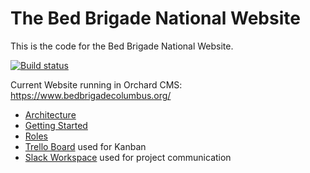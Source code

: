 # The Bed Brigade National Website

This is the code for the Bed Brigade National Website.

[![Build status](https://ci.appveyor.com/api/projects/status/9m16d94gudguouv2?svg=true)](https://ci.appveyor.com/project/GregFinzer/bedbrigadenational)

Current Website running in Orchard CMS:  https://www.bedbrigadecolumbus.org/

* [Architecture](Documentation/Architecture.md)
* [Getting Started](Documentation/Getting%20Started.md)
* [Roles](Documentation/Roles.md)
* <a href="https://trello.com/b/SfXILMoU/bed-brigade" target="_blank">Trello Board</a> used for Kanban
* <a href="https://bedbrigade.slack.com" target="_blank">Slack Workspace</a> used for project communication

